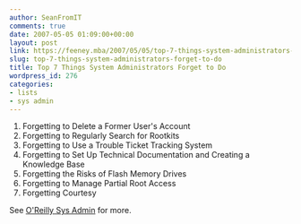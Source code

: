```yaml
---
author: SeanFromIT
comments: true
date: 2007-05-05 01:09:00+00:00
layout: post
link: https://feeney.mba/2007/05/05/top-7-things-system-administrators-forget-to-do/
slug: top-7-things-system-administrators-forget-to-do
title: Top 7 Things System Administrators Forget to Do
wordpress_id: 276
categories:
- lists
- sys admin
---
```


1. Forgetting to Delete a Former User's Account  
2. Forgetting to Regularly Search for Rootkits  
3. Forgetting to Use a Trouble Ticket Tracking System  
4. Forgetting to Set Up Technical Documentation and Creating a Knowledge Base  
5. Forgetting the Risks of Flash Memory Drives  
6. Forgetting to Manage Partial Root Access  
7. Forgetting Courtesy  
  
See [O'Reilly Sys Admin](http://www.oreillynet.com/pub/a/sysadmin/2007/05/03/the-top-7-things-sysadmins-forget-to-do.html) for more.
